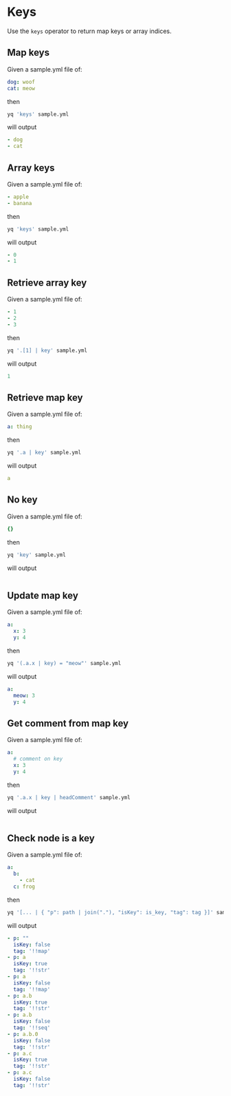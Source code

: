 # Keys

Use the `keys` operator to return map keys or array indices. 

## Map keys
Given a sample.yml file of:
```yaml
dog: woof
cat: meow
```
then
```bash
yq 'keys' sample.yml
```
will output
```yaml
- dog
- cat
```

## Array keys
Given a sample.yml file of:
```yaml
- apple
- banana
```
then
```bash
yq 'keys' sample.yml
```
will output
```yaml
- 0
- 1
```

## Retrieve array key
Given a sample.yml file of:
```yaml
- 1
- 2
- 3
```
then
```bash
yq '.[1] | key' sample.yml
```
will output
```yaml
1
```

## Retrieve map key
Given a sample.yml file of:
```yaml
a: thing
```
then
```bash
yq '.a | key' sample.yml
```
will output
```yaml
a
```

## No key
Given a sample.yml file of:
```yaml
{}
```
then
```bash
yq 'key' sample.yml
```
will output
```yaml
```

## Update map key
Given a sample.yml file of:
```yaml
a:
  x: 3
  y: 4
```
then
```bash
yq '(.a.x | key) = "meow"' sample.yml
```
will output
```yaml
a:
  meow: 3
  y: 4
```

## Get comment from map key
Given a sample.yml file of:
```yaml
a:
  # comment on key
  x: 3
  y: 4
```
then
```bash
yq '.a.x | key | headComment' sample.yml
```
will output
```yaml

```

## Check node is a key
Given a sample.yml file of:
```yaml
a:
  b:
    - cat
  c: frog
```
then
```bash
yq '[... | { "p": path | join("."), "isKey": is_key, "tag": tag }]' sample.yml
```
will output
```yaml
- p: ""
  isKey: false
  tag: '!!map'
- p: a
  isKey: true
  tag: '!!str'
- p: a
  isKey: false
  tag: '!!map'
- p: a.b
  isKey: true
  tag: '!!str'
- p: a.b
  isKey: false
  tag: '!!seq'
- p: a.b.0
  isKey: false
  tag: '!!str'
- p: a.c
  isKey: true
  tag: '!!str'
- p: a.c
  isKey: false
  tag: '!!str'
```

